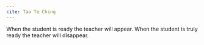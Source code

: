 ```yaml
---
cite: Tao Te Ching
---
```


When the student is ready the teacher will appear. When the student is truly ready the teacher will disappear.
